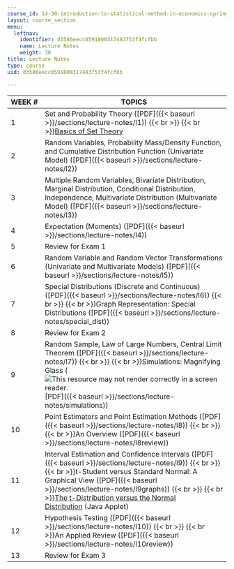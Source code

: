 ```yaml
---
course_id: 14-30-introduction-to-statistical-method-in-economics-spring-2006
layout: course_section
menu:
  leftnav:
    identifier: d3586eecc0591000317483753f4fcfbb
    name: Lecture Notes
    weight: 30
title: Lecture Notes
type: course
uid: d3586eecc0591000317483753f4fcfbb

---
```


| WEEK # | TOPICS |
| --- | --- |
| 1 | Set and Probability Theory ([PDF]({{< baseurl >}}/sections/lecture-notes/l1))  {{< br >}}  {{< br >}}[Basics of Set Theory](http://www.cs.odu.edu/~toida/nerzic/content/set/basics.html) |
| 2 | Random Variables, Probability Mass/Density Function, and Cumulative Distribution Function (Univariate Model) ([PDF]({{< baseurl >}}/sections/lecture-notes/l2)) |
| 3 | Multiple Random Variables, Bivariate Distribution, Marginal Distribution, Conditional Distribution, Independence, Multivariate Distribution (Multivariate Model) ([PDF]({{< baseurl >}}/sections/lecture-notes/l3)) |
| 4 | Expectation (Moments) ([PDF]({{< baseurl >}}/sections/lecture-notes/l4)) |
| 5 | Review for Exam 1 |
| 6 | Random Variable and Random Vector Transformations (Univariate and Multivariate Models) ([PDF]({{< baseurl >}}/sections/lecture-notes/l5)) |
| 7 | Special Distributions (Discrete and Continuous) ([PDF]({{< baseurl >}}/sections/lecture-notes/l6))  {{< br >}}  {{< br >}}Graph Representation: Special Distributions ([PDF]({{< baseurl >}}/sections/lecture-notes/special_dist)) |
| 8 | Review for Exam 2 |
| 9 | Random Sample, Law of Large Numbers, Central Limit Theorem ([PDF]({{< baseurl >}}/sections/lecture-notes/l7))  {{< br >}}  {{< br >}}Simulations: Magnifying Glass (![This resource may not render correctly in a screen reader.](/images/inacessible.gif)[PDF]({{< baseurl >}}/sections/lecture-notes/simulations)) |
| 10 | Point Estimators and Point Estimation Methods ([PDF]({{< baseurl >}}/sections/lecture-notes/l8))  {{< br >}}  {{< br >}}An Overview ([PDF]({{< baseurl >}}/sections/lecture-notes/l8review)) |
| 11 | Interval Estimation and Confidence Intervals ([PDF]({{< baseurl >}}/sections/lecture-notes/l9))  {{< br >}}  {{< br >}}t-Student versus Standard Normal: A Graphical View ([PDF]({{< baseurl >}}/sections/lecture-notes/l9graphs))  {{< br >}}  {{< br >}}[The t-Distribution versus the Normal Distribution](http://www.econtools.com/jevons/java/Graphics2D/tDist.html) (Java Applet) |
| 12 | Hypothesis Testing ([PDF]({{< baseurl >}}/sections/lecture-notes/l10))  {{< br >}}  {{< br >}}An Applied Review ([PDF]({{< baseurl >}}/sections/lecture-notes/l10review)) |
| 13 | Review for Exam 3